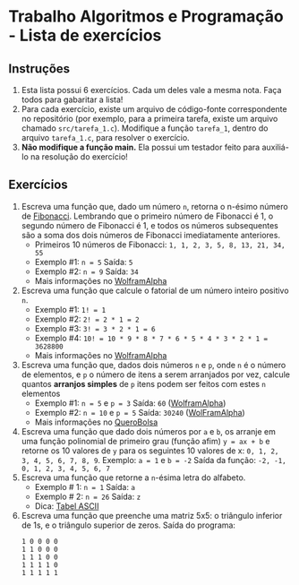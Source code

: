 # Trabalho Algoritmos e Programação - Lista de exercícios 

## Instruções

1. Esta lista possui 6 exercícios. Cada um deles vale a mesma nota. Faça todos para gabaritar a lista!
2. Para cada exercício, existe um arquivo de código-fonte correspondente no repositório (por exemplo, para a primeira 
   tarefa, existe um arquivo chamado `src/tarefa_1.c`). Modifique a função `tarefa_1`, dentro do arquivo `tarefa_1.c`, 
   para resolver o exercício.
3. **Não modifique a função main.** Ela possui um testador feito para auxiliá-lo na resolução do exercício!

## Exercícios

1. Escreva uma função que, dado um número `n`, retorna o n-ésimo número de 
   [Fibonacci](https://pt.wikipedia.org/wiki/Sequ%C3%AAncia_de_Fibonacci). Lembrando que o primeiro número de Fibonacci é 1, 
   o segundo número de Fibonacci é 1, e todos os números subsequentes são a soma dos dois números de Fibonacci imediatamente 
   anteriores. 
   * Primeiros 10 números de Fibonacci: `1, 1, 2, 3, 5, 8, 13, 21, 34, 55`
   * Exemplo \#1: `n = 5` Saída: `5`
   * Exemplo \#2: `n = 9` Saída: `34` 
   * Mais informações no [WolframAlpha](https://www.wolframalpha.com/input/?i=first+10+fibonacci+numbers)
2. Escreva uma função que calcule o fatorial de um número inteiro positivo `n`.
   * Exemplo \#1: `1! = 1`
   * Exemplo \#2: `2! = 2 * 1 = 2`
   * Exemplo \#3: `3! = 3 * 2 * 1 = 6`
   * Exemplo \#4: `10! = 10 * 9 * 8 * 7 * 6 * 5 * 4 * 3 * 2 * 1 = 3628800`
   * Mais informações no [WolframAlpha](https://www.wolframalpha.com/input/?i=5%21)
3. Escreva uma função que, dados dois números `n` e `p`, onde `n` é o número de elementos, e `p` o número de itens a serem
   arranjados por vez, calcule quantos **arranjos simples** de `p` itens podem ser feitos com estes `n` elementos
   * Exemplo \#1: `n = 5` e `p = 3` Saída: `60` ([WolframAlpha](https://www.wolframalpha.com/input/?i=n%21%2F%28n+-+p%29%21+with+n+%3D+5+and+p+%3D+3))
   * Exemplo \#2: `n = 10` e `p = 5` Saída: `30240` ([WolFramAlpha](https://www.wolframalpha.com/input/?i=n%21%2F%28n+-+p%29%21+with+n+%3D+10+and+p+%3D+5))
   * Mais informações no [QueroBolsa](https://querobolsa.com.br/enem/matematica/arranjo)
4. Escreva uma função que dado dois números por `a` e `b`, os arranje em uma função polinomial de primeiro grau 
   (função afim) `y = ax + b` e retorne os 10 valores de `y` para os seguintes 10 valores de x: `0, 1, 2, 3, 4, 5, 6, 7, 8, 9`.
   Exemplo: `a = 1` e `b = -2`
   Saída da função: `-2, -1, 0, 1, 2, 3, 4, 5, 6, 7`  
5. Escreva uma função que retorne a `n`-ésima letra do alfabeto.
    * Exemplo \# 1: `n = 1` Saída: `a`
    * Exemplo \# 2: `n = 26` Saída: `z`
    * Dica: [Tabel ASCII](https://pt.wikipedia.org/wiki/ASCII)
6. Escreva uma função que preenche uma matriz 5x5: o triângulo inferior de 1s, e o triângulo superior de zeros.
    Saída do programa:
    ```
    1 0 0 0 0
    1 1 0 0 0
    1 1 1 0 0
    1 1 1 1 0
    1 1 1 1 1
    ```